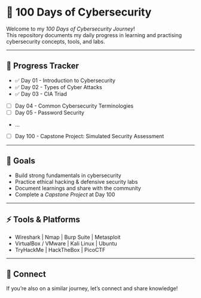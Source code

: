 # 🚀 100 Days of Cybersecurity

Welcome to my *100 Days of Cybersecurity Journey*!  
This repository documents my daily progress in learning and practising cybersecurity concepts, tools, and labs.  

---

## 📅 Progress Tracker
- ✅ Day 01 - Introduction to Cybersecurity
- ✅ Day 02 - Types of Cyber Attacks
- ✅ Day 03 - CIA Triad
- [ ] Day 04 - Common Cybersecurity Terminologies
- [ ] Day 05 - Password Security
- ...
- [ ] Day 100 - Capstone Project: Simulated Security Assessment

---

## 🎯 Goals
- Build strong fundamentals in cybersecurity  
- Practice ethical hacking & defensive security labs  
- Document learnings and share with the community  
- Complete a *Capstone Project* at Day 100  

---

## ⚡ Tools & Platforms
- Wireshark | Nmap | Burp Suite | Metasploit  
- VirtualBox / VMware | Kali Linux | Ubuntu  
- TryHackMe | HackTheBox | PicoCTF  

---

## 🤝 Connect
If you’re also on a similar journey, let’s connect and share knowledge!
